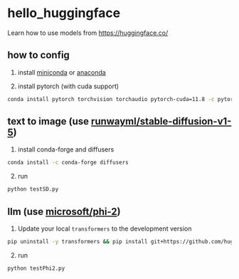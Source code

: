 # hello_huggingface

Learn how to use models from https://huggingface.co/

## how to config

1. install [miniconda](https://docs.conda.io/projects/miniconda/en/latest/) or [anaconda](https://www.anaconda.com/download)

2. install pytorch (with cuda support)

```bash
conda install pytorch torchvision torchaudio pytorch-cuda=11.8 -c pytorch -c nvidia
```

## text to image (use [runwayml/stable-diffusion-v1-5](https://huggingface.co/runwayml/stable-diffusion-v1-5))

1. install conda-forge and diffusers

```bash
conda install -c conda-forge diffusers
```

2. run

```bash
python testSD.py
```

## llm (use [microsoft/phi-2](https://huggingface.co/microsoft/phi-2))

1. Update your local `transformers` to the development version

```bash
pip uninstall -y transformers && pip install git+https://github.com/huggingface/transformers
```

2. run

```bash
python testPhi2.py
```
